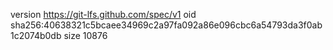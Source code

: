 version https://git-lfs.github.com/spec/v1
oid sha256:40638321c5bcaee34969c2a97fa092a86e096cbc6a54793da3f0ab1c2074b0db
size 10876

